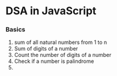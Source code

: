 # DSA in JavaScript

<h3>Basics</h3>
<ol>
    <li>sum of all natural numbers from 1 to n</li>
    <li>Sum of digits of a number</li>
    <li>Count the number of digits of a number</li>
    <li>Check if a number is palindrome</li>
    <li></li>
</ol>
